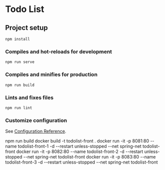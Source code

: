 # Todo List

## Project setup
```
npm install
```

### Compiles and hot-reloads for development
```
npm run serve
```

### Compiles and minifies for production
```
npm run build
```

### Lints and fixes files
```
npm run lint
```

### Customize configuration
See [Configuration Reference](https://cli.vuejs.org/config/).

npm run build
docker build -t todolist-front .
docker run -it -p 8081:80 --name todolist-front-1 -d --restart unless-stopped --net spring-net todolist-front
docker run -it -p 8082:80 --name todolist-front-2 -d --restart unless-stopped --net spring-net todolist-front
docker run -it -p 8083:80 --name todolist-front-3 -d --restart unless-stopped --net spring-net todolist-front